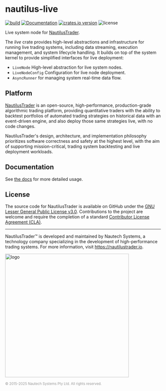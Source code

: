 # nautilus-live

[![build](https://github.com/nautechsystems/nautilus_trader/actions/workflows/build.yml/badge.svg?branch=master)](https://github.com/nautechsystems/nautilus_trader/actions/workflows/build.yml)
[![Documentation](https://img.shields.io/docsrs/nautilus-live)](https://docs.rs/nautilus-live/latest/nautilus-live/)
[![crates.io version](https://img.shields.io/crates/v/nautilus-live.svg)](https://crates.io/crates/nautilus-live)
![license](https://img.shields.io/github/license/nautechsystems/nautilus_trader?color=blue)

Live system node for [NautilusTrader](http://nautilustrader.io).

The *live* crate provides high-level abstractions and infrastructure for running live trading
systems, including data streaming, execution management, and system lifecycle handling.
It builds on top of the system kernel to provide simplified interfaces for live deployment:

- `LiveNode` High-level abstraction for live system nodes.
- `LiveNodeConfig` Configuration for live node deployment.
- `AsyncRunner` for managing system real-time data flow.

## Platform

[NautilusTrader](http://nautilustrader.io) is an open-source, high-performance, production-grade
algorithmic trading platform, providing quantitative traders with the ability to backtest
portfolios of automated trading strategies on historical data with an event-driven engine,
and also deploy those same strategies live, with no code changes.

NautilusTrader's design, architecture, and implementation philosophy prioritizes software correctness and safety at the
highest level, with the aim of supporting mission-critical, trading system backtesting and live deployment workloads.

## Documentation

See [the docs](https://docs.rs/nautilus-live) for more detailed usage.

## License

The source code for NautilusTrader is available on GitHub under the [GNU Lesser General Public License v3.0](https://www.gnu.org/licenses/lgpl-3.0.en.html).
Contributions to the project are welcome and require the completion of a standard [Contributor License Agreement (CLA)](https://github.com/nautechsystems/nautilus_trader/blob/develop/CLA.md).

---

NautilusTrader™ is developed and maintained by Nautech Systems, a technology
company specializing in the development of high-performance trading systems.
For more information, visit <https://nautilustrader.io>.

<img src="https://nautilustrader.io/nautilus-logo-white.png" alt="logo" width="400" height="auto"/>

<span style="font-size: 0.8em; color: #999;">© 2015-2025 Nautech Systems Pty Ltd. All rights reserved.</span>
